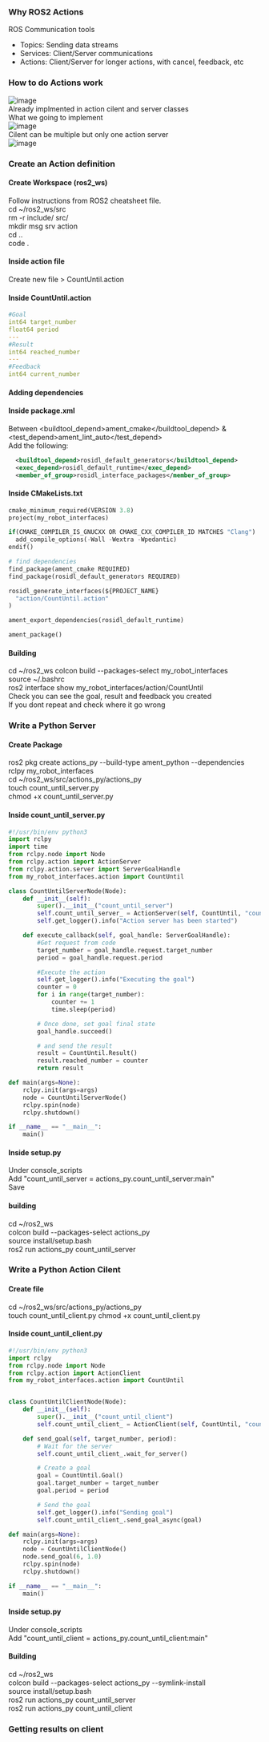 ### **Why ROS2 Actions**  
ROS Communication tools
- Topics: Sending data streams
- Services: Client/Server communications
- Actions: Client/Server for longer actions, with cancel, feedback, etc  

### **How to do Actions work**  
![image](https://github.com/user-attachments/assets/4729b1be-6e01-49f5-9bf1-e4c0c6dc43c0)  
Already implmented in action cilent and server classes  
What we going to implement  
![image](https://github.com/user-attachments/assets/1c267627-192b-4b69-b258-2c790d8b7310)  
Cilent can be multiple but only one action server  
![image](https://github.com/user-attachments/assets/b25f736d-5fd7-4e23-a27b-a8d69549f40f)


### **Create an Action definition**  
#### **Create Workspace (ros2_ws)**  
Follow instructions from ROS2 cheatsheet file.  
cd ~/ros2_ws/src  
rm -r include/ src/  
mkdir msg srv action  
cd ..  
code .  

#### **Inside action file**  
Create new file > CountUntil.action

#### **Inside CountUntil.action**  
```yaml
#Goal
int64 target_number
float64 period
---
#Result
int64 reached_number
---
#Feedback
int64 current_number
```

#### **Adding dependencies**  
#### **Inside package.xml**  
Between <buildtool_depend>ament_cmake</buildtool_depend> & <test_depend>ament_lint_auto</test_depend>   
Add the following:  
```xml
  <buildtool_depend>rosidl_default_generators</buildtool_depend>
  <exec_depend>rosidl_default_runtime</exec_depend>
  <member_of_group>rosidl_interface_packages</member_of_group>
```

#### **Inside CMakeLists.txt**  
```python
cmake_minimum_required(VERSION 3.8)
project(my_robot_interfaces)

if(CMAKE_COMPILER_IS_GNUCXX OR CMAKE_CXX_COMPILER_ID MATCHES "Clang")
  add_compile_options(-Wall -Wextra -Wpedantic)
endif()

# find dependencies
find_package(ament_cmake REQUIRED)
find_package(rosidl_default_generators REQUIRED)

rosidl_generate_interfaces(${PROJECT_NAME}
  "action/CountUntil.action"
)

ament_export_dependencies(rosidl_default_runtime)

ament_package()
```

#### **Building**  
cd ~/ros2_ws
colcon build --packages-select my_robot_interfaces  
source ~/.bashrc  
ros2 interface show my_robot_interfaces/action/CountUntil  
Check you can see the goal, result and feedback you created  
If you dont repeat and check where it go wrong  

### **Write a Python Server**    
#### **Create Package**  
ros2 pkg create actions_py --build-type ament_python  --dependencies rclpy my_robot_interfaces  
cd ~/ros2_ws/src/actions_py/actions_py  
touch count_until_server.py  
chmod +x count_until_server.py  
#### **Inside count_until_server.py**  
```python
#!/usr/bin/env python3
import rclpy
import time
from rclpy.node import Node
from rclpy.action import ActionServer
from rclpy.action.server import ServerGoalHandle
from my_robot_interfaces.action import CountUntil

class CountUntilServerNode(Node):
    def __init__(self):
        super().__init__("count_until_server")
        self.count_until_server_ = ActionServer(self, CountUntil, "count_until", execute_callback=self.execute_callback)
        self.get_logger().info("Action server has been started")

    def execute_callback(self, goal_handle: ServerGoalHandle):
        #Get request from code
        target_number = goal_handle.request.target_number  
        period = goal_handle.request.period

        #Execute the action
        self.get_logger().info("Executing the goal")
        counter = 0
        for i in range(target_number):
            counter += 1
            time.sleep(period)

        # Once done, set goal final state
        goal_handle.succeed()

        # and send the result
        result = CountUntil.Result()
        result.reached_number = counter
        return result

def main(args=None):
    rclpy.init(args=args)
    node = CountUntilServerNode()
    rclpy.spin(node)
    rclpy.shutdown()

if __name__ == "__main__":
    main()
```

#### **Inside setup.py**  
Under console_scripts  
Add "count_until_server = actions_py.count_until_server:main"  
Save  

#### **building**
cd ~/ros2_ws  
colcon build --packages-select actions_py  
source install/setup.bash  
ros2 run actions_py count_until_server  

### **Write a Python Action Cilent**  
#### **Create file**  
cd ~/ros2_ws/src/actions_py/actions_py  
touch count_until_client.py
chmod +x count_until_client.py

#### **Inside count_until_client.py**  
```python
#!/usr/bin/env python3
import rclpy
from rclpy.node import Node
from rclpy.action import ActionClient
from my_robot_interfaces.action import CountUntil


class CountUntilClientNode(Node):
    def __init__(self):
        super().__init__("count_until_client")
        self.count_until_client_ = ActionClient(self, CountUntil, "count_until")

    def send_goal(self, target_number, period):
        # Wait for the server
        self.count_until_client_.wait_for_server()

        # Create a goal
        goal = CountUntil.Goal()
        goal.target_number = target_number
        goal.period = period

        # Send the goal
        self.get_logger().info("Sending goal")
        self.count_until_client_.send_goal_async(goal)

def main(args=None):
    rclpy.init(args=args)
    node = CountUntilClientNode()
    node.send_goal(6, 1.0)
    rclpy.spin(node)
    rclpy.shutdown()

if __name__ == "__main__":
    main()
```

#### **Inside setup.py**  
Under console_scripts  
Add "count_until_client = actions_py.count_until_client:main"

#### **Building**  
cd ~/ros2_ws  
colcon build --packages-select actions_py --symlink-install  
source install/setup.bash  
ros2 run actions_py count_until_server  
ros2 run actions_py count_until_client  


### **Getting results on client**   
